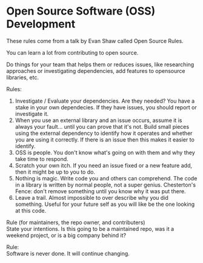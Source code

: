 # Open Source Software (OSS) Development

These rules come from a talk by Evan Shaw called Open Source Rules.

You can learn a lot from contributing to open source.

Do things for your team that helps them or reduces issues,
like researching approaches or investigating dependencies,
add features to opensource libraries, etc.

Rules:  
1. Investigate / Evaluate your dependencies. Are they needed?
   You have a stake in your own dependecies. If they have issues, you should report or investigate it.
2. When you use an external library and an issue occurs, assume it is always your fault...
   until you can prove that it's not.
   Build small pieces using the external dependency to identify how it operates and whether you are using it correctly.
   If there is an issue then this makes it easier to identify.
3. OSS is people. You don't know what's going on with them and why they take time to respond.
4. Scratch your own itch. If you need an issue fixed or a new feature add, then it might be up to you to do.
5. Nothing is magic. Write code you and others can comprehend.
   The code in a library is written by normal people, not a super genius.
   Chesterton's Fence: don't remove something until you know why it was put there.
6. Leave a trail. Almost impossible to over describe why you did something.
   Useful for your future self as you will like be the one looking at this code.
   
Rule (for maintainers, the repo owner, and contributers)  
State your intentions. Is this going to be a maintained repo, was it a weekend project, or is a big company behind it?

Rule:  
Software is never done. It will continue changing.
